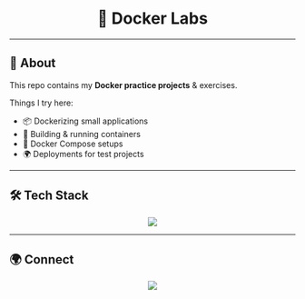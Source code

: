 <h1 align="center">🐳 Docker Labs</h1>

---

## 📖 About
This repo contains my **Docker practice projects** & exercises.  

Things I try here:
- 📦 Dockerizing small applications  
- 🔄 Building & running containers  
- 🐙 Docker Compose setups  
- 🌍 Deployments for test projects  

---

## 🛠️ Tech Stack
<p align="center">
  <img src="https://skillicons.dev/icons?i=docker,git,github&perline=15" />
</p>

---

## 🌍 Connect
<p align="center">
  <a href="https://linkedin.com/in/maahijeen"><img src="https://img.shields.io/badge/LinkedIn-Connect-1E90FF?style=flat&logo=linkedin&logoColor=white" /></a>
</p>
